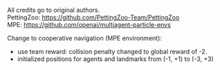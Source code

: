 All credits go to original authors.  
PettingZoo: https://github.com/PettingZoo-Team/PettingZoo  
MPE: https://github.com/openai/multiagent-particle-envs  

Change to cooperative navigation (MPE environment):  
- use team reward: collision penalty changed to global reward of -2.
- initialized positions for agents and landmarks from (-1, +1) to (-3, +3)

